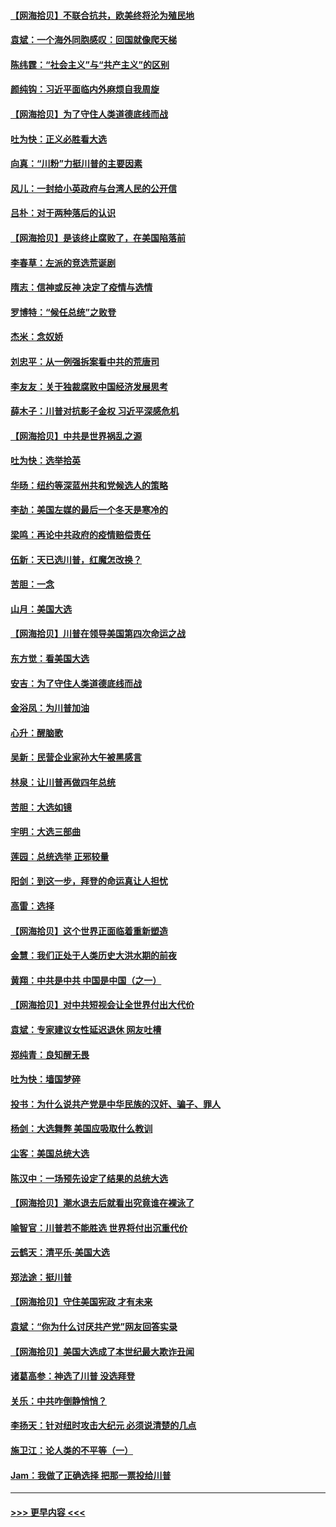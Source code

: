 #### [【网海拾贝】不联合抗共，欧美终将沦为殖民地](../pages/nsc993/n12565068.md?t=11220802) 
#### [袁斌：一个海外同胞感叹：回国就像爬天梯](../pages/nsc993/n12564986.md?t=11220802) 
#### [陈纬霆：“社会主义”与“共产主义”的区别](../pages/nsc993/n12562417.md?t=11220802) 
#### [颜纯钩：习近平面临内外麻烦自我周旋](../pages/nsc993/n12563356.md?t=11220802) 
#### [【网海拾贝】为了守住人类道德底线而战](../pages/nsc993/n12562542.md?t=11220802) 
#### [吐为快：正义必胜看大选](../pages/nsc993/n12561967.md?t=11220802) 
#### [向真：“川粉”力挺川普的主要因素](../pages/nsc993/n12560774.md?t=11220802) 
#### [风儿：一封给小英政府与台湾人民的公开信](../pages/nsc993/n12560581.md?t=11220802) 
#### [吕朴：对于两种落后的认识](../pages/nsc993/n12560492.md?t=11220802) 
#### [【网海拾贝】是该终止腐败了，在美国陷落前](../pages/nsc993/n12559936.md?t=11220802) 
#### [李春草：左派的竞选荒诞剧](../pages/nsc993/n12558380.md?t=11220802) 
#### [隋志：信神或反神 决定了疫情与选情](../pages/nsc993/n12558255.md?t=11220802) 
#### [罗博特：“候任总统”之败登](../pages/nsc993/n12558189.md?t=11220802) 
#### [杰米：念奴娇](../pages/nsc993/n12558174.md?t=11220802) 
#### [刘忠平：从一例强拆案看中共的荒唐司](../pages/nsc993/n12558036.md?t=11220802) 
#### [李友友：关于独裁腐败中国经济发展思考](../pages/nsc993/n12558004.md?t=11220802) 
#### [薛木子：川普对抗影子金权 习近平深感危机](../pages/nsc993/n12557342.md?t=11220802) 
#### [【网海拾贝】中共是世界祸乱之源](../pages/nsc993/n12555353.md?t=11220802) 
#### [吐为快：选举拾英](../pages/nsc993/n12555041.md?t=11220802) 
#### [华旸：纽约等深蓝州共和党候选人的策略](../pages/nsc993/n12554309.md?t=11220802) 
#### [李劼：美国左媒的最后一个冬天是寒冷的](../pages/nsc993/n12552947.md?t=11220802) 
#### [梁鸣：再论中共政府的疫情赔偿责任](../pages/nsc993/n12553012.md?t=11220802) 
#### [伍新：天已选川普，红魔怎改换？](../pages/nsc993/n12552970.md?t=11220802) 
#### [苦胆：一念](../pages/nsc993/n12552957.md?t=11220802) 
#### [山月：美国大选](../pages/nsc993/n12552446.md?t=11220802) 
#### [【网海拾贝】川普在领导美国第四次命运之战](../pages/nsc993/n12551973.md?t=11220802) 
#### [东方觉：看美国大选](../pages/nsc993/n12551647.md?t=11220802) 
#### [安吉：为了守住人类道德底线而战](../pages/nsc993/n12551111.md?t=11220802) 
#### [金浴凤：为川普加油](../pages/nsc993/n12551085.md?t=11220802) 
#### [心升：醒脑歌](../pages/nsc993/n12550984.md?t=11220802) 
#### [吴新：民营企业家孙大午被黑感言](../pages/nsc993/n12550656.md?t=11220802) 
#### [林泉：让川普再做四年总统](../pages/nsc993/n12550640.md?t=11220802) 
#### [苦胆：大选如镜](../pages/nsc993/n12550630.md?t=11220802) 
#### [宇明：大选三部曲](../pages/nsc993/n12550603.md?t=11220802) 
#### [莲园：总统选举 正邪较量](../pages/nsc993/n12550594.md?t=11220802) 
#### [阳剑：到这一步，拜登的命运真让人担忧](../pages/nsc993/n12549093.md?t=11220802) 
#### [高雷：选择](../pages/nsc993/n12549087.md?t=11220802) 
#### [【网海拾贝】这个世界正面临着重新塑造](../pages/nsc993/n12548326.md?t=11220802) 
#### [金慧：我们正处于人类历史大洪水期的前夜](../pages/nsc993/n12547914.md?t=11220802) 
#### [黄翔：中共是中共 中国是中国（之一）](../pages/nsc993/n12547576.md?t=11220802) 
#### [【网海拾贝】对中共短视会让全世界付出大代价](../pages/nsc993/n12546043.md?t=11220802) 
#### [袁斌：专家建议女性延迟退休 网友吐槽](../pages/nsc993/n12545424.md?t=11220802) 
#### [郑纯青：良知醒无畏](../pages/nsc993/n12545394.md?t=11220802) 
#### [吐为快：墙国梦碎](../pages/nsc993/n12545309.md?t=11220802) 
#### [投书：为什么说共产党是中华民族的汉奸、骗子、罪人](../pages/nsc993/n12545089.md?t=11220802) 
#### [杨剑：大选舞弊 美国应吸取什么教训](../pages/nsc993/n12543937.md?t=11220802) 
#### [尘客：美国总统大选](../pages/nsc993/n12543828.md?t=11220802) 
#### [陈汉中：一场预先设定了结果的总统大选](../pages/nsc993/n12543564.md?t=11220802) 
#### [【网海拾贝】潮水退去后就看出究竟谁在裸泳了](../pages/nsc993/n12543321.md?t=11220802) 
#### [喻智官：川普若不能胜选 世界将付出沉重代价](../pages/nsc993/n12541352.md?t=11220802) 
#### [云鹤天：清平乐‧美国大选](../pages/nsc993/n12540916.md?t=11220802) 
#### [郑法途：挺川普](../pages/nsc993/n12540898.md?t=11220802) 
#### [【网海拾贝】守住美国宪政 才有未来](../pages/nsc993/n12540423.md?t=11220802) 
#### [袁斌：“你为什么讨厌共产党”网友回答实录](../pages/nsc993/n12540208.md?t=11220802) 
#### [【网海拾贝】美国大选成了本世纪最大欺诈丑闻](../pages/nsc993/n12538029.md?t=11220802) 
#### [诸葛高参：神选了川普 没选拜登](../pages/nsc993/n12537664.md?t=11220802) 
#### [关乐：中共咋倒静悄悄？](../pages/nsc993/n12537615.md?t=11220802) 
#### [李扬天：针对纽时攻击大纪元 必须说清楚的几点](../pages/nsc993/n12536001.md?t=11220802) 
#### [施卫江：论人类的不平等（一）](../pages/nsc993/n12535700.md?t=11220802) 
#### [Jam：我做了正确选择 把那一票投给川普](../pages/nsc993/n12535743.md?t=11220802) 

----
#### [ >>> 更早内容 <<< ](../indexes/nsc993-earlier.md)
